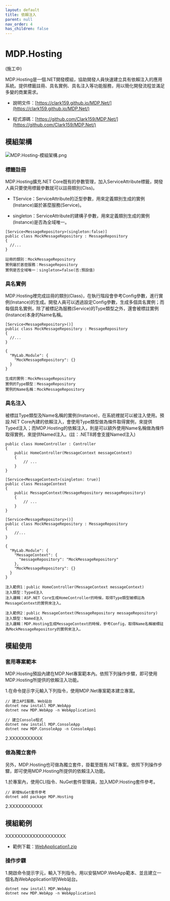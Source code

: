 ```yaml
---
layout: default
title: 依賴注入
parent: null
nav_order: 4
has_children: false
---
```


# MDP.Hosting

(施工中)

MDP.Hosting是一個.NET開發模組，協助開發人員快速建立具有依賴注入的應用系統。提供標籤註冊、具名實例、具名注入等功能服務，用以簡化開發流程並滿足多變的商業需求。

- 說明文件：[https://clark159.github.io/MDP.Net/](https://clark159.github.io/MDP.Net/)

- 程式源碼：[https://github.com/Clark159/MDP.Net/](https://github.com/Clark159/MDP.Net/)


## 模組架構

![MDP.Hosting-模組架構.png](https://clark159.github.io/MDP.Net/依賴注入/MDP.Hosting-模組架構.png)

### 標籤註冊

MDP.Hosting擴充.NET Core既有的參數管理，加入ServiceAttribute標籤，開發人員只要使用標籤參數就可以註冊類別(Clss)。

- TService：ServiceAttribute的泛型參數，用來定義類別生成的實例(Instance)屬於甚麼服務(Service)。

- singleton：ServiceAttribute的建構子參數，用來定義類別生成的實例(Instance)是否為全域唯一。

```
[Service<MessageRepository>(singleton:false)]
public class MockMessageRepository : MessageRepository
{
  //...
}

註冊的類別：MockMessageRepository
實例屬於甚麼服務：MessageRepository
實例是否全域唯一：singleton=false(否:預設值)
```

### 具名實例

MDP.Hosting裡完成註冊的類別(Class)，在執行階段會參考Config參數，進行實例(Instance)的生成。開發人員可以透過設定Config參數，生成多個具名實例；而每個具名實例，除了被標記為服務(Service)的Type類型之外，還會被標註實例(Instance)本身的Name名稱。
	
```
[Service<MessageRepository>()]
public class MockMessageRepository : MessageRepository
{
  //...
}
```

```
{
  "MyLab.Module": {
    "MockMessageRepository": {}
  }
}
```

```
生成的實例：MockMessageRepository
實例的Type類型：MessageRepository
實例的Name名稱：MockMessageRepository
```

### 具名注入

被標註Type類型及Name名稱的實例(Instance)，在系統裡就可以被注入使用。預設.NET Core內建的依賴注入，會使用Type類型做為條件取得實例，來提供Typed注入；而MDP.Hosting的依賴注入，則是可以額外使用Name名稱做為條件取得實例，來提供Named注入。(註：.NET8將會支援Named注入)

```
public class HomeController : Controller
{
	public HomeController(MessageContext messageContext)
	{
	    // ...
	}
}

[Service<MessageContext>(singleton: true)]
public class MessageContext
{
	public MessageContext(MessageRepository messageRepository)
	{
		// ...
	}
}

[Service<MessageRepository>()]
public class MockMessageRepository : MessageRepository
{
    //...
}
```

```
{
  "MyLab.Module": {
    "MessageContext": {
	  "messageRepository": "MockMessageRepository"
	},
    "MockMessageRepository": {}
  }
}
```

```
注入範例1：public HomeController(MessageContext messageContext)
注入類型：Typed注入
注入邏輯：ASP.NET Core生成HomeController的時候，取得Type類型被標註為MessageContext的實例來注入。
```

```
注入範例2：public MessageContext(MessageRepository messageRepository)
注入類型：Named注入
注入邏輯：MDP.Hosting生成MessageContext的時候，參考Config，取得Name名稱被標註為MockMessageRepository的實例來注入。
```


## 模組使用

### 套用專案範本

MDP.Hosting預設內建在MDP.Net專案範本內。依照下列操作步驟，即可使用MDP.Hosting所提供的依賴注入功能。

1.在命令提示字元輸入下列指令，使用MDP.Net專案範本建立專案。
 
```
// 建立API服務、Web站台
dotnet new install MDP.WebApp
dotnet new MDP.WebApp -n WebApplication1

// 建立Console程式
dotnet new install MDP.ConsoleApp
dotnet new MDP.ConsoleApp -n ConsoleApp1
```

2.XXXXXXXXXXX

### 做為獨立套件

另外，MDP.Hosting也可做為獨立套件，掛載至既有.NET專案。依照下列操作步驟，即可使用MDP.Hosting所提供的依賴注入功能。

1.於專案內，使用CLI指令、NuGet套件管理員，加入MDP.Hosting套件參考。

```
// 新增NuGet套件參考
dotnet add package MDP.Hosting
```

2.XXXXXXXXXXX


## 模組範例

XXXXXXXXXXXXXXXXXXXX

- 範例下載：[WebApplication1.zip](https://clark159.github.io/MDP.Net/依賴注入/WebApplication1.zip)

### 操作步驟

1.開啟命令提示字元，輸入下列指令。用以安裝MDP.WebApp範本、並且建立一個名為WebApplication1的Web站台。

```
dotnet new install MDP.WebApp
dotnet new MDP.WebApp -n WebApplication1
```


